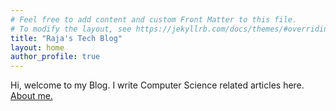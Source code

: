 ```yaml
---
# Feel free to add content and custom Front Matter to this file.
# To modify the layout, see https://jekyllrb.com/docs/themes/#overriding-theme-defaults
title: "Raja's Tech Blog"
layout: home
author_profile: true
---
```


Hi, welcome to my Blog. I write Computer Science related articles here.
[About me.](/about)